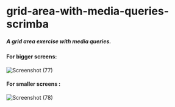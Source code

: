 # grid-area-with-media-queries-scrimba
##### A grid area exercise with media queries.

#### For bigger screens: 


![Screenshot (77)](https://user-images.githubusercontent.com/85759426/143719494-a365690f-300f-449a-a791-a2e9b86439c6.png)

#### For smaller screens :

![Screenshot (78)](https://user-images.githubusercontent.com/85759426/143719507-3718e2fb-06bd-43dc-8765-3c9eeb16fcd4.png)
